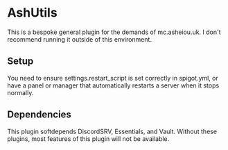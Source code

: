 # AshUtils
This is a bespoke general plugin for the demands of mc.asheiou.uk. I don't recommend running it outside of this environment.    
    
## Setup
You need to ensure settings.restart_script is set correctly in spigot.yml, or have a panel or manager that automatically restarts a server when it stops normally.

## Dependencies
This plugin softdepends DiscordSRV, Essentials, and Vault. Without these plugins, most features of this plugin will not be available.
